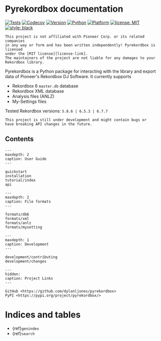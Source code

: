 <!--
pyrekordbox documentation master file, created by
sphinx-quickstart on Thu Apr  7 15:06:50 2022.
-->

# Pyrekordbox documentation

[![Tests][tests-badge]][tests-link]
[![Codecov][codecov-badge]][codecov-link]
[![Version][pypi-badge]][pypi-link]
[![Python][python-badge+]][pypi-link]
[![Platform][platform-badge]][pypi-link]
[![license: MIT][license-badge]][license-link]
[![style: black][black-badge]][black-link]

```{admonition} Disclaimer
This project is not affiliated with Pioneer Corp. or its related companies
in any way or form and has been written independently! Pyrekordbox is licensed
under the [MIT license][license-link].
The maintainers of the project are not liable for any damages to your Rekordbox library.
```

Pyrekordbox is a Python package for interacting with the library and export data of
Pioneer's Rekordbox DJ Software. It currently supports

- Rekordbox 6 `master.db` database
- Rekordbox XML database
- Analysis files (ANLZ)
- My-Settings files

Tested Rekordbox versions: `5.8.6 | 6.5.3 | 6.7.7`

```{warning}
This project is still under development and might contain bugs or
have breaking API changes in the future.
```

## Contents

```{toctree}
---
maxdepth: 2
caption: User Guide
---

quickstart
installation
tutorial/index
api
```

```{toctree}
---
maxdepth: 2
caption: File formats
---

formats/db6
formats/xml
formats/anlz
formats/mysetting
```

```{toctree}
---
maxdepth: 1
caption: Development
---

development/contributing
development/changes
```

```{toctree}
---
hidden:
caption: Project Links
---

GitHub <https://github.com/dylanljones/pyrekordbox>
PyPI <https://pypi.org/project/pyrekordbox/>
```

# Indices and tables

- {ref}`genindex`
- {ref}`search`


[tests-badge]: https://img.shields.io/github/actions/workflow/status/dylanljones/pyrekordbox/tests.yml?branch=master&label=tests&logo=github&style=flat
[codecov-badge]: https://codecov.io/gh/dylanljones/pyrekordbox/branch/master/graph/badge.svg?token=5Z2KVGL7N3
[python-badge]: https://img.shields.io/pypi/pyversions/pyrekordbox?style=flat
[python-badge+]: https://img.shields.io/badge/python-3.8+-blue.svg
[platform-badge]: https://img.shields.io/badge/platform-win%20%7C%20osx-blue?style=flat
[pypi-badge]: https://img.shields.io/pypi/v/pyrekordbox?style=flat
[license-badge]: https://img.shields.io/pypi/l/pyrekordbox?color=lightgrey
[black-badge]: https://img.shields.io/badge/code%20style-black-000000?style=flat

[pypi-link]: https://pypi.org/project/pyrekordbox/
[license-link]: https://github.com/dylanljones/pyrekordbox/blob/master/LICENSE
[tests-link]: https://github.com/dylanljones/pyrekordbox/actions/workflows/tests.yml
[black-link]: https://github.com/psf/black
[codecov-link]: https://app.codecov.io/gh/dylanljones/pyrekordbox/tree/master

[issue]: https://github.com/dylanljones/pyrekordbox/issues/64
